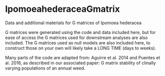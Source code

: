 # IpomoeahederaceaGmatrix
Data and additional materials for G matrices of Ipomoea hederacea

G matrices were generated using the code and data included here, but for ease of access the G matrices used for downstream analyses are also included. The G matrices used as null models are also included here, to construct those on your own will likely take a LONG TIME (days to weeks).

Many parts of the code are adapted from: Aguirre et al. 2014 and Puentes et al. 2016, as described in our associated paper: G matrix stability of clinally varying populations of an annual weed. 
